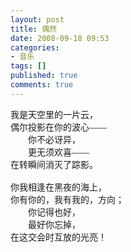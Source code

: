 ```yaml
---
layout: post
title: 偶然
date: 2008-09-18 09:53
categories:
- 音乐
tags: []
published: true
comments: true
---
```

<p><span style="font-family:宋体;font-size:14px;">我是天空里的一片云，<br />
偶尔投影在你的波心——<br />
　　你不必讶异，<br />
　　更无须欢喜——<br />
在转瞬间消灭了踪影。<br />
<br />
你我相逢在黑夜的海上，<br />
你有你的，我有我的，方向；<br />
　　你记得也好，<br />
　　最好你忘掉，<br />
在这交会时互放的光亮！&#160;</span></p>
